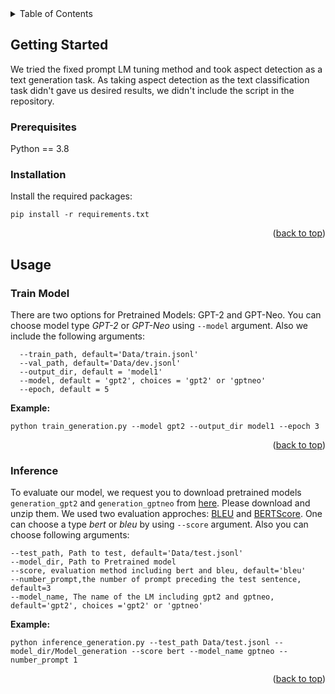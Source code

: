 <!-- TABLE OF CONTENTS -->
<details>
  <summary>Table of Contents</summary>
  <ol>
    <li>
      <a href="#about-the-project">About The Project</a>
    </li>
    <li>
      <a href="#getting-started">Getting Started</a>
      <ul>
        <li><a href="#prerequisites">Prerequisites</a></li>
        <li><a href="#installation">Installation</a></li>
      </ul>
    </li>
    <li><a href="#usage">Usage</a></li>
  </ol>
</details>


<!-- GETTING STARTED -->
## Getting Started

We tried the fixed prompt LM tuning method and took aspect detection as a text generation task. As taking aspect detection as the text classification task didn't gave us desired results, we didn't include the script in the repository. 
### Prerequisites

Python == 3.8

### Installation
Install the required packages:

```
pip install -r requirements.txt
```


<p align="right">(<a href="#top">back to top</a>)</p>

<!-- USAGE -->
## Usage
### Train Model
There are two options for Pretrained Models: GPT-2 and GPT-Neo. You can choose model type *GPT-2* or *GPT-Neo* using `--model` argument. Also we include the following arguments:

```
  --train_path, default='Data/train.jsonl'
  --val_path, default='Data/dev.jsonl'
  --output_dir, default = 'model1'
  --model, default = 'gpt2', choices = 'gpt2' or 'gptneo'
  --epoch, default = 5
 ```
  **Example:**
 ```
 python train_generation.py --model gpt2 --output_dir model1 --epoch 3 
 
 ```
 <p align="right">(<a href="#top">back to top</a>)</p>
 
 ### Inference
To evaluate our model, we request you to download pretrained models ```generation_gpt2``` and ```generation_gptneo``` from [here](https://drive.google.com/drive/folders/1ZK7jlUbwODJbpCS74mPiUIT6PQjcAyNv?usp=sharing). Please download and unzip them. We used two evaluation approches: [BLEU](https://github.com/mjpost/sacrebleu) and [BERTScore](https://github.com/Tiiiger/bert_score). One can choose a type *bert* or *bleu* by using `--score` argument. Also you can choose following arguments:
 
 ```
--test_path, Path to test, default='Data/test.jsonl'
--model_dir, Path to Pretrained model
--score, evaluation method including bert and bleu, default='bleu'
--number_prompt,the number of prompt preceding the test sentence, default=3
--model_name, The name of the LM including gpt2 and gptneo, default='gpt2', choices ='gpt2' or 'gptneo'
 ```
 **Example:**
 ```
python inference_generation.py --test_path Data/test.jsonl --model_dir/Model_generation --score bert --model_name gptneo --number_prompt 1
 
 ```
 
 <p align="right">(<a href="#top">back to top</a>)</p>
